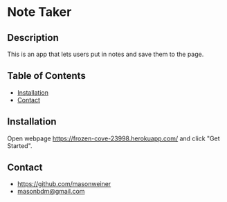 # Note Taker

## Description

This is an app that lets users put in notes and save them to the page.

## Table of Contents

- [Installation](#installation)
- [Contact](#contact)

## Installation

Open webpage https://frozen-cove-23998.herokuapp.com/ and click "Get Started".

## Contact

- https://github.com/masonweiner
- masonbdm@gmail.com
